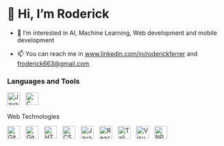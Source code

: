  <h1>👋 Hi, I’m Roderick</h1>

- 👀 I’m interested in AI, Machine Learning, Web development and mobile development  

- 📫 You can reach me in www.linkedin.com/in/roderickferrer and froderick663@gmail.com

### Languages and Tools


<div>
<img align="left" alt="Java" width="30px" style="padding-right:10px;" src="https://cdn.jsdelivr.net/gh/devicons/devicon/icons/java/java-original.svg"/>
<img align="left" alt="C" width="30px" style="padding-right:10px;" src="https://cdn.jsdelivr.net/npm/devicon@2.15.1/icons/c/c-original.svg" />
</div>

<br/>
<br/>

<div>
<p>Web Technologies</p>
<img align="left" alt="Git" width="30px" style="padding-right:10px;" src="https://cdn.jsdelivr.net/gh/devicons/devicon/icons/git/git-original.svg" />
<img align="left" alt="GitHub" width="30px" style="padding-right:10px;" src="https://cdn.jsdelivr.net/gh/devicons/devicon/icons/github/github-original.svg" />
<img align="left" alt="HTML" width="30px" style="padding-right:10px;" src="https://cdn.jsdelivr.net/gh/devicons/devicon/icons/html5/html5-plain.svg" />
<img align="left" alt="CSS" width="30px" style="padding-right:10px;" src="https://cdn.jsdelivr.net/gh/devicons/devicon/icons/css3/css3-plain.svg" />
<img align="left" alt="JavaScript" width="30px" style="padding-right:10px;" src="https://cdn.jsdelivr.net/gh/devicons/devicon/icons/javascript/javascript-plain.svg" />
<img align="left" alt="React" width="30px" style="padding-right:10px;" src="https://cdn.jsdelivr.net/gh/devicons/devicon/icons/react/react-original.svg" />
<img align="left" alt="Tailwindcss" width="30px" style="padding-right:10px;" src="https://cdn.jsdelivr.net/npm/devicon@2.15.1/icons/tailwindcss/tailwindcss-plain.svg" />
<img align="left" alt="VisualCode" width="30px" style="padding-right:10px;" src="https://cdn.jsdelivr.net/npm/devicon@2.15.1/icons/vscode/vscode-original.svg" />
<img align="left" alt="NPM" width="30px" style="padding-right:10px;" src="https://cdn.jsdelivr.net/npm/devicon@2.15.1/icons/npm/npm-original-wordmark.svg" />
<!--<img align="left" alt="Nodejs" width="30px" style="padding-right:10px;" src="https://cdn.jsdelivr.net/npm/devicon@2.15.1/icons/nodejs/nodejs-original.svg" />-->
</div>
<br/>

#

<!--### Simple Project

<a href="https://derekferrer.github.io/newlandingpage/">newlandingpage</a> |
<a href="https://derekferrer.github.io/result-summary/">result-summary</a> |
<a href="https://derekferrer.github.io/product-preview-card-component-main/">product-preview-card-component-main</a>-->


